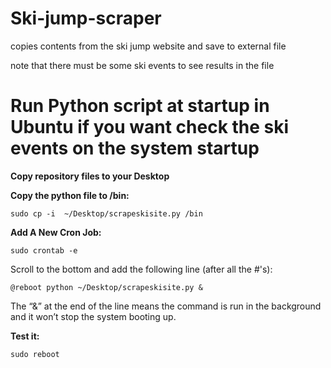 # Ski-jump-scraper

copies contents from the ski jump website and save to external file

note that there must be some ski events to see results in the file

# Run Python script at startup in Ubuntu if you want check the ski events on the system startup

**Copy repository files to your Desktop**

**Copy the python file to /bin:**

```
sudo cp -i  ~/Desktop/scrapeskisite.py /bin
```

**Add A New Cron Job:**

```
sudo crontab -e
```

Scroll to the bottom and add the following line (after all the #'s):

```commandline
@reboot python ~/Desktop/scrapeskisite.py &
```

The “&” at the end of the line means the command is run in the background and it won’t stop the system booting up.

**Test it:**

```commandline
sudo reboot
```

